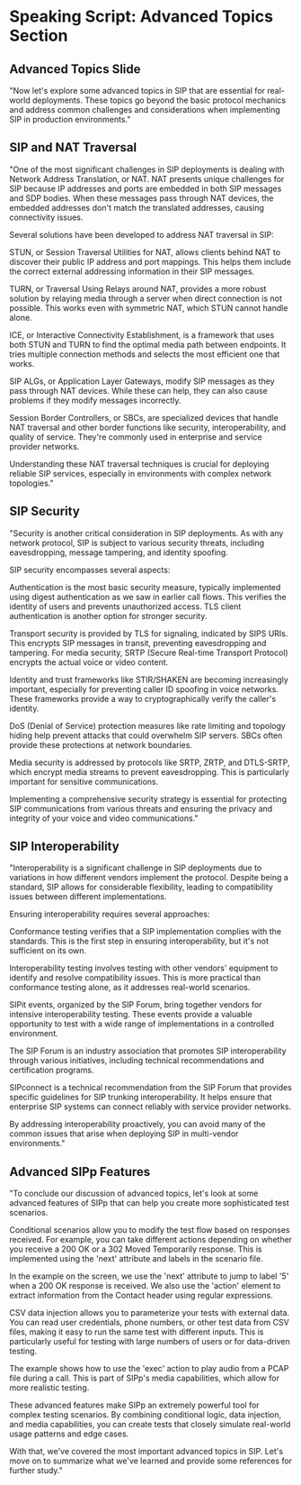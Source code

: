 # Speaking Script: Advanced Topics Section

## Advanced Topics Slide
"Now let's explore some advanced topics in SIP that are essential for real-world deployments. These topics go beyond the basic protocol mechanics and address common challenges and considerations when implementing SIP in production environments."

## SIP and NAT Traversal
"One of the most significant challenges in SIP deployments is dealing with Network Address Translation, or NAT. NAT presents unique challenges for SIP because IP addresses and ports are embedded in both SIP messages and SDP bodies. When these messages pass through NAT devices, the embedded addresses don't match the translated addresses, causing connectivity issues.

Several solutions have been developed to address NAT traversal in SIP:

STUN, or Session Traversal Utilities for NAT, allows clients behind NAT to discover their public IP address and port mappings. This helps them include the correct external addressing information in their SIP messages.

TURN, or Traversal Using Relays around NAT, provides a more robust solution by relaying media through a server when direct connection is not possible. This works even with symmetric NAT, which STUN cannot handle alone.

ICE, or Interactive Connectivity Establishment, is a framework that uses both STUN and TURN to find the optimal media path between endpoints. It tries multiple connection methods and selects the most efficient one that works.

SIP ALGs, or Application Layer Gateways, modify SIP messages as they pass through NAT devices. While these can help, they can also cause problems if they modify messages incorrectly.

Session Border Controllers, or SBCs, are specialized devices that handle NAT traversal and other border functions like security, interoperability, and quality of service. They're commonly used in enterprise and service provider networks.

Understanding these NAT traversal techniques is crucial for deploying reliable SIP services, especially in environments with complex network topologies."

## SIP Security
"Security is another critical consideration in SIP deployments. As with any network protocol, SIP is subject to various security threats, including eavesdropping, message tampering, and identity spoofing.

SIP security encompasses several aspects:

Authentication is the most basic security measure, typically implemented using digest authentication as we saw in earlier call flows. This verifies the identity of users and prevents unauthorized access. TLS client authentication is another option for stronger security.

Transport security is provided by TLS for signaling, indicated by SIPS URIs. This encrypts SIP messages in transit, preventing eavesdropping and tampering. For media security, SRTP (Secure Real-time Transport Protocol) encrypts the actual voice or video content.

Identity and trust frameworks like STIR/SHAKEN are becoming increasingly important, especially for preventing caller ID spoofing in voice networks. These frameworks provide a way to cryptographically verify the caller's identity.

DoS (Denial of Service) protection measures like rate limiting and topology hiding help prevent attacks that could overwhelm SIP servers. SBCs often provide these protections at network boundaries.

Media security is addressed by protocols like SRTP, ZRTP, and DTLS-SRTP, which encrypt media streams to prevent eavesdropping. This is particularly important for sensitive communications.

Implementing a comprehensive security strategy is essential for protecting SIP communications from various threats and ensuring the privacy and integrity of your voice and video communications."

## SIP Interoperability
"Interoperability is a significant challenge in SIP deployments due to variations in how different vendors implement the protocol. Despite being a standard, SIP allows for considerable flexibility, leading to compatibility issues between different implementations.

Ensuring interoperability requires several approaches:

Conformance testing verifies that a SIP implementation complies with the standards. This is the first step in ensuring interoperability, but it's not sufficient on its own.

Interoperability testing involves testing with other vendors' equipment to identify and resolve compatibility issues. This is more practical than conformance testing alone, as it addresses real-world scenarios.

SIPit events, organized by the SIP Forum, bring together vendors for intensive interoperability testing. These events provide a valuable opportunity to test with a wide range of implementations in a controlled environment.

The SIP Forum is an industry association that promotes SIP interoperability through various initiatives, including technical recommendations and certification programs.

SIPconnect is a technical recommendation from the SIP Forum that provides specific guidelines for SIP trunking interoperability. It helps ensure that enterprise SIP systems can connect reliably with service provider networks.

By addressing interoperability proactively, you can avoid many of the common issues that arise when deploying SIP in multi-vendor environments."

## Advanced SIPp Features
"To conclude our discussion of advanced topics, let's look at some advanced features of SIPp that can help you create more sophisticated test scenarios.

Conditional scenarios allow you to modify the test flow based on responses received. For example, you can take different actions depending on whether you receive a 200 OK or a 302 Moved Temporarily response. This is implemented using the 'next' attribute and labels in the scenario file.

In the example on the screen, we use the 'next' attribute to jump to label '5' when a 200 OK response is received. We also use the 'action' element to extract information from the Contact header using regular expressions.

CSV data injection allows you to parameterize your tests with external data. You can read user credentials, phone numbers, or other test data from CSV files, making it easy to run the same test with different inputs. This is particularly useful for testing with large numbers of users or for data-driven testing.

The example shows how to use the 'exec' action to play audio from a PCAP file during a call. This is part of SIPp's media capabilities, which allow for more realistic testing.

These advanced features make SIPp an extremely powerful tool for complex testing scenarios. By combining conditional logic, data injection, and media capabilities, you can create tests that closely simulate real-world usage patterns and edge cases.

With that, we've covered the most important advanced topics in SIP. Let's move on to summarize what we've learned and provide some references for further study."
